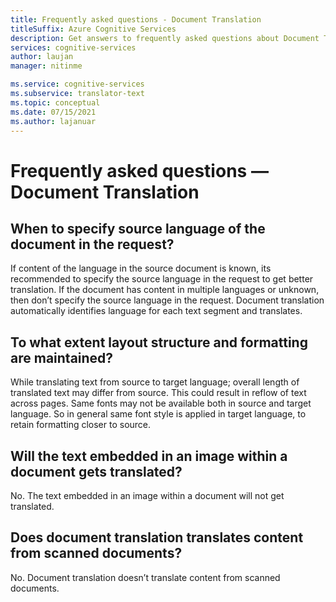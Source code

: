 ```yaml
---
title: Frequently asked questions - Document Translation
titleSuffix: Azure Cognitive Services
description: Get answers to frequently asked questions about Document Translation in the Translator servive from Azure Cognitive Services.
services: cognitive-services
author: laujan
manager: nitinme

ms.service: cognitive-services
ms.subservice: translator-text
ms.topic: conceptual
ms.date: 07/15/2021
ms.author: lajanuar
---
```


# Frequently asked questions — Document Translation

## When to specify source language of the document in the request?

If content of the language in the source document is known, its recommended to specify the source language in the request to get better translation. 
If the document has content in multiple languages or unknown, then don’t specify the source language in the request.
Document translation automatically identifies language for each text segment and translates.

## To what extent layout structure and formatting are maintained?

While translating text from source to target language; overall length of translated text may differ from source.  This could result in reflow of text across pages.
Same fonts may not be available both in source and target language. So in general same font style is applied in target language, to retain formatting closer to source.

## Will the text embedded in an image within a document gets translated?

No. The text embedded in an image within a document will not get translated.

## Does document translation translates content from scanned documents?

No. Document translation doesn’t translate content from scanned documents.


